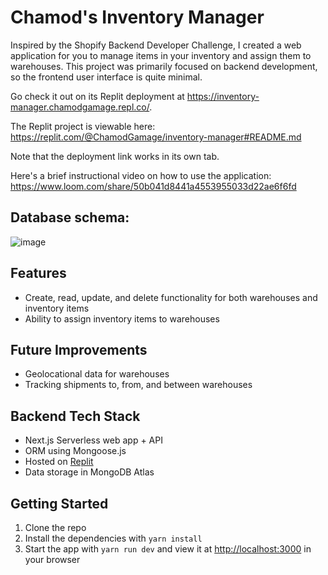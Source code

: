# Chamod's Inventory Manager

Inspired by the Shopify Backend Developer Challenge, I created a web application for you to manage items in your inventory and assign them to warehouses. 
This project was primarily focused on backend development, so the frontend user interface is quite minimal.

Go check it out on its Replit deployment at https://inventory-manager.chamodgamage.repl.co/.

The Replit project is viewable here: https://replit.com/@ChamodGamage/inventory-manager#README.md

Note that the deployment link works in its own tab.

Here's a brief instructional video on how to use the application:
https://www.loom.com/share/50b041d8441a4553955033d22ae6f6fd

## Database schema:
![image](https://user-images.githubusercontent.com/41309709/168906071-6eaabe61-b059-4ebb-afc3-c207dfd68566.png)


## Features

- Create, read, update, and delete functionality for both warehouses and inventory items
- Ability to assign inventory items to warehouses


## Future Improvements

- Geolocational data for warehouses
- Tracking shipments to, from, and between warehouses

## Backend Tech Stack

- Next.js Serverless web app + API
- ORM using Mongoose.js
- Hosted on [Replit](https://repl.it/)
- Data storage in MongoDB Atlas

## Getting Started

1. Clone the repo
2. Install the dependencies with `yarn install`
3. Start the app with `yarn run dev` and view it at [http://localhost:3000](http://localhost:3000) in your browser

